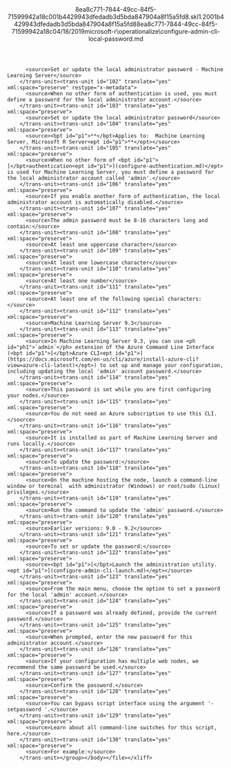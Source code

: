 <?xml version="1.0"?><xliff version="1.2" xmlns="urn:oasis:names:tc:xliff:document:1.2" xmlns:xsi="http://www.w3.org/2001/XMLSchema-instance" xsi:schemaLocation="urn:oasis:names:tc:xliff:document:1.2 xliff-core-1.2-transitional.xsd"><file datatype="xml" original="configure-admin-cli-local-password.md" source-language="en-US" target-language="en-US"><header><tool tool-id="mdxliff" tool-name="mdxliff" tool-version="1.0-d1654b2" tool-company="Microsoft" /><xliffext:skl_file_name xmlns:xliffext="urn:microsoft:content:schema:xliffextensions">8ea8c771-7844-49cc-84f5-71599942a18c001b4429943dfedadb3d5bda847904a8f15a5fd8.skl</xliffext:skl_file_name><xliffext:version xmlns:xliffext="urn:microsoft:content:schema:xliffextensions">1.2</xliffext:version><xliffext:ms.openlocfilehash xmlns:xliffext="urn:microsoft:content:schema:xliffextensions">001b4429943dfedadb3d5bda847904a8f15a5fd8</xliffext:ms.openlocfilehash><xliffext:ms.sourcegitcommit xmlns:xliffext="urn:microsoft:content:schema:xliffextensions">8ea8c771-7844-49cc-84f5-71599942a18c</xliffext:ms.sourcegitcommit><xliffext:ms.lasthandoff xmlns:xliffext="urn:microsoft:content:schema:xliffextensions">04/18/2019</xliffext:ms.lasthandoff><xliffext:ms.openlocfilepath xmlns:xliffext="urn:microsoft:content:schema:xliffextensions">microsoft-r\operationalize\configure-admin-cli-local-password.md</xliffext:ms.openlocfilepath></header><body><group id="content" extype="content"><trans-unit id="101" translate="yes" xml:space="preserve" restype="x-metadata">
          <source>Set or update the local administrator password - Machine Learning Server</source>
        </trans-unit><trans-unit id="102" translate="yes" xml:space="preserve" restype="x-metadata">
          <source>When no other form of authentication is used, you must define a password for the local administrator account.</source>
        </trans-unit><trans-unit id="103" translate="yes" xml:space="preserve">
          <source>Set or update the local administrator password</source>
        </trans-unit><trans-unit id="104" translate="yes" xml:space="preserve">
          <source><bpt id="p1">**</bpt>Applies to:  Machine Learning Server, Microsoft R Server<ept id="p1">**</ept></source>
        </trans-unit><trans-unit id="105" translate="yes" xml:space="preserve">
          <source>When no other form of <bpt id="p1">[</bpt>authentication<ept id="p1">](configure-authentication.md)</ept> is used for Machine Learning Server, you must define a password for the local administrator account called 'admin'.</source>
        </trans-unit><trans-unit id="106" translate="yes" xml:space="preserve">
          <source>If you enable another form of authentication, the local administrator account is automatically disabled.</source>
        </trans-unit><trans-unit id="107" translate="yes" xml:space="preserve">
          <source>The admin password must be 8-16 characters long and contain:</source>
        </trans-unit><trans-unit id="108" translate="yes" xml:space="preserve">
          <source>At least one uppercase character</source>
        </trans-unit><trans-unit id="109" translate="yes" xml:space="preserve">
          <source>At least one lowercase character</source>
        </trans-unit><trans-unit id="110" translate="yes" xml:space="preserve">
          <source>At least one number</source>
        </trans-unit><trans-unit id="111" translate="yes" xml:space="preserve">
          <source>At least one of the following special characters:</source>
        </trans-unit><trans-unit id="112" translate="yes" xml:space="preserve">
          <source>Machine Learning Server 9.3</source>
        </trans-unit><trans-unit id="113" translate="yes" xml:space="preserve">
          <source>In Machine Learning Server 9.3, you can use <ph id="ph1">`admin`</ph> extension of the Azure Command Line Interface (<bpt id="p1">[</bpt>Azure CLI<ept id="p1">](https://docs.microsoft.com/en-us/cli/azure/install-azure-cli?view=azure-cli-latest)</ept>) to set up and manage your configuration, including updating the local 'admin' account password.</source>
        </trans-unit><trans-unit id="114" translate="yes" xml:space="preserve">
          <source>This password is set while you are first configuring your nodes.</source>
        </trans-unit><trans-unit id="115" translate="yes" xml:space="preserve">
          <source>You do not need an Azure subscription to use this CLI.</source>
        </trans-unit><trans-unit id="116" translate="yes" xml:space="preserve">
          <source>It is installed as part of Machine Learning Server and runs locally.</source>
        </trans-unit><trans-unit id="117" translate="yes" xml:space="preserve">
          <source>To update the password:</source>
        </trans-unit><trans-unit id="118" translate="yes" xml:space="preserve">
          <source>On the machine hosting the node, launch a command-line window or terminal  with administrator (Windows) or root/sudo (Linux) privileges.</source>
        </trans-unit><trans-unit id="119" translate="yes" xml:space="preserve">
          <source>Run the command to update the 'admin' password.</source>
        </trans-unit><trans-unit id="120" translate="yes" xml:space="preserve">
          <source>Earlier versions: 9.0 - 9.2</source>
        </trans-unit><trans-unit id="121" translate="yes" xml:space="preserve">
          <source>To set or update the password:</source>
        </trans-unit><trans-unit id="122" translate="yes" xml:space="preserve">
          <source><bpt id="p1">[</bpt>Launch the administration utility.<ept id="p1">](configure-admin-cli-launch.md)</ept></source>
        </trans-unit><trans-unit id="123" translate="yes" xml:space="preserve">
          <source>From the main menu, choose the option to set a password for the local 'admin' account.</source>
        </trans-unit><trans-unit id="124" translate="yes" xml:space="preserve">
          <source>If a password was already defined, provide the current password.</source>
        </trans-unit><trans-unit id="125" translate="yes" xml:space="preserve">
          <source>When prompted, enter the new password for this administrator account.</source>
        </trans-unit><trans-unit id="126" translate="yes" xml:space="preserve">
          <source>If your configuration has multiple web nodes, we recommend the same password be used.</source>
        </trans-unit><trans-unit id="127" translate="yes" xml:space="preserve">
          <source>Confirm the password.</source>
        </trans-unit><trans-unit id="128" translate="yes" xml:space="preserve">
          <source>You can bypass script interface using the argument '-setpassword '.</source>
        </trans-unit><trans-unit id="129" translate="yes" xml:space="preserve">
          <source>Learn about all command-line switches for this script, here.</source>
        </trans-unit><trans-unit id="130" translate="yes" xml:space="preserve">
          <source>For example:</source>
        </trans-unit></group></body></file></xliff>